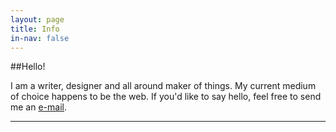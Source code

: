 ```yaml
---
layout: page
title: Info
in-nav: false
---
```


##Hello!

I am a writer, designer and all around maker of things. My current medium of choice happens to be the web. If you'd like to say hello, feel free to send me an [e-mail](mailto:matt@achariam.com).

----------------------------
